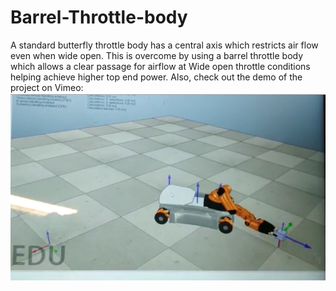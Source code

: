 # Barrel-Throttle-body
A standard butterfly throttle body has a central axis which restricts air flow even when wide open. This is overcome by using a barrel throttle body which allows 
a clear passage for airflow at Wide open throttle conditions helping achieve higher top end power. 
Also, check out the  demo of the project on Vimeo:
[![Image](https://github.com/Sangram-Rout/ME449-Robotic_manipulation/blob/main/results/Kuka_youbot.PNG)](https://vimeo.com/556933238)
